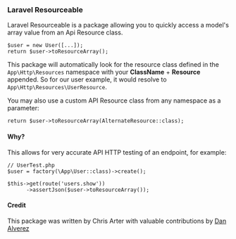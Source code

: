 ### Laravel Resourceable
Laravel Resourceable is a package allowing you to quickly access a model's array value from an Api Resource class.

```
$user = new User([...]);
return $user->toResourceArray();
```
This package will automatically look for the resource class defined in the `App\Http\Resources` namespace with your **ClassName** + **Resource** appended. So for our user example, it would resolve to `App\Http\Resources\UserResource`. 

 You may also use a custom API Resource class from any namespace as a parameter:
```
return $user->toResourceArray(AlternateResource::class);
```

#### Why?

This allows for very accurate API HTTP testing of an endpoint, for example:

```
// UserTest.php
$user = factory(\App\User::class)->create();

$this->get(route('users.show'))
      ->assertJson($user->toResourceArray());
```

#### Credit
This package was written by Chris Arter with valuable contributions by [Dan Alverez](https://github.com/bayareawebpro)
